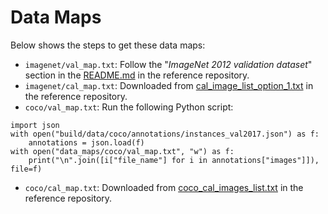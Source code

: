 # Data Maps

Below shows the steps to get these data maps:

- `imagenet/val_map.txt`: Follow the "*ImageNet 2012 validation dataset*" section in the [README.md](https://github.com/mlperf/inference/blob/master/v0.5/classification_and_detection/README.md) in the reference repository.
- `imagenet/cal_map.txt`: Downloaded from [cal_image_list_option_1.txt](https://github.com/mlperf/inference/blob/master/calibration/ImageNet/cal_image_list_option_1.txt) in the reference repository.
- `coco/val_map.txt`: Run the following Python script:
```
import json
with open("build/data/coco/annotations/instances_val2017.json") as f:
    annotations = json.load(f)
with open("data_maps/coco/val_map.txt", "w") as f:
    print("\n".join([i["file_name"] for i in annotations["images"]]), file=f)
```
- `coco/cal_map.txt`: Downloaded from [coco_cal_images_list.txt](https://github.com/mlperf/inference/blob/master/calibration/COCO/coco_cal_images_list.txt) in the reference repository.
